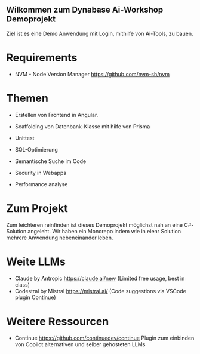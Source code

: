## Wilkommen zum Dynabase Ai-Workshop Demoprojekt

Ziel ist es eine Demo Anwendung mit Login, mithilfe von Ai-Tools, zu bauen. 

# Requirements
* NVM - Node Version Manager https://github.com/nvm-sh/nvm


# Themen
* Erstellen von Frontend in Angular.
* Scaffolding von Datenbank-Klasse mit hilfe von Prisma
* Unittest

* SQL-Optimierung
* Semantische Suche im Code
* Security in Webapps
* Performance analyse 

# Zum Projekt
Zum leichteren reinfinden ist dieses Demoprojekt möglichst nah an eine C#-Solution angeleht. Wir haben ein Monorepo indem wie in eienr Solution mehrere Anwendung nebeneinander leben.

# Weite LLMs
* Claude by Antropic https://claude.ai/new (Limited free usage, best in class)
* Codestral by Mistral https://mistral.ai/ (Code suggestions via VSCode plugin Continue)

# Weitere Ressourcen 
* Continue https://github.com/continuedev/continue Plugin zum einbinden von Copilot alternativen und selber gehosteten LLMs
